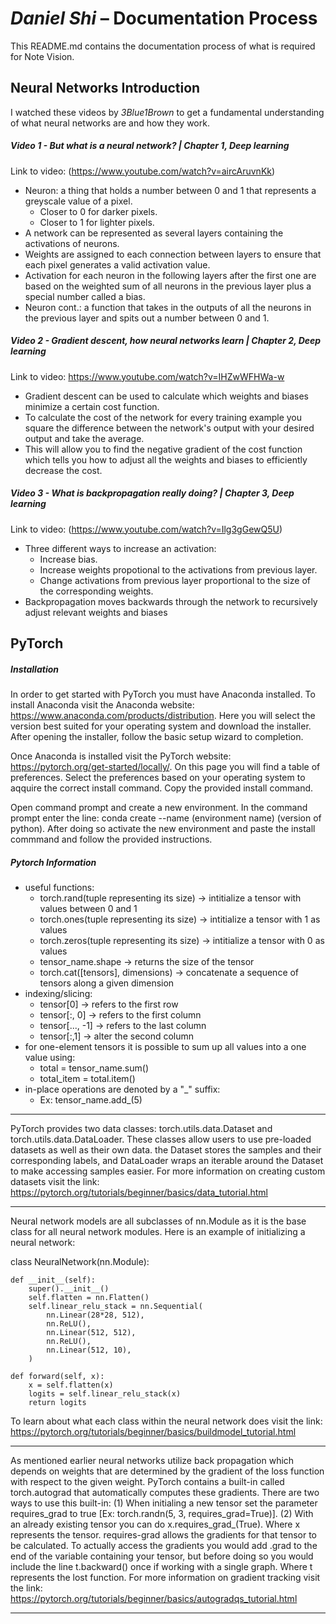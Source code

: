 # *Daniel Shi* – Documentation Process 
This README.md contains the documentation process of what is required for Note Vision.


## Neural Networks Introduction
I watched these videos by *3Blue1Brown* to get a fundamental understanding of what neural networks are and how they work.

##### Video 1 - But what is a neural network? | Chapter 1, Deep learning
Link to video: (https://www.youtube.com/watch?v=aircAruvnKk)
- Neuron: a thing that holds a number between 0 and 1 that represents a greyscale value of a pixel.
    - Closer to 0 for darker pixels.
    - Closer to 1 for lighter pixels.
- A network can be represented as several layers containing the activations of neurons.
- Weights are assigned to each connection between layers to ensure that each pixel generates a valid activation value.
- Activation for each neuron in the following layers after the first one are based on the weighted sum of all neurons in the previous layer plus a special number called a bias.
- Neuron cont.: a function that takes in the outputs of all the neurons in the previous layer and spits out a number between 0 and 1.

##### Video 2 - Gradient descent, how neural networks learn | Chapter 2, Deep learning
Link to video: https://www.youtube.com/watch?v=IHZwWFHWa-w
- Gradient descent can be used to calculate which weights and biases minimize a certain cost function.
- To calculate the cost of the network for every training example you square the difference between the network's output with your desired output and take the average.
- This will allow you to find the negative gradient of the cost function which tells you how to adjust all the weights and biases to efficiently decrease the cost.

##### Video 3 - What is backpropagation really doing? | Chapter 3, Deep learning
Link to video: (https://www.youtube.com/watch?v=Ilg3gGewQ5U)
- Three different ways to increase an activation:
    - Increase bias.
    - Increase weights propotional to the activations from previous layer.
    - Change activations from previous layer proportional to the size of the corresponding weights.
- Backpropagation moves backwards through the network to recursively adjust relevant weights and biases

## PyTorch

##### Installation

In order to get started with PyTorch you must have Anaconda installed. To install Anaconda visit the Anaconda website: https://www.anaconda.com/products/distribution. Here you will select the version best suited for your operating system and download the installer. After opening the installer, follow the basic setup wizard to completion.

Once Anaconda is installed visit the PyTorch website: https://pytorch.org/get-started/locally/. On this page you will find a table of preferences. Select the preferences based on your operating system to aqquire the correct install command. Copy the provided install command.

Open command prompt and create a new environment. In the command prompt enter the line:
conda create --name (environment name) (version of python). After doing so activate the new environment and paste the install commmand and follow the provided instructions.

##### Pytorch Information

- useful functions:
    - torch.rand(tuple representing its size) -> intitialize a tensor with values between 0 and 1
    - torch.ones(tuple representing its size) -> intitialize a tensor with 1 as values 
    - torch.zeros(tuple representing its size) -> intitialize a tensor with 0 as values
    - tensor_name.shape -> returns the size of the tensor
    - torch.cat([tensors], dimensions) -> concatenate a sequence of tensors along a given dimension
- indexing/slicing:
    - tensor[0] -> refers to the first row
    - tensor[:, 0] -> refers to the first column
    - tensor[..., -1] -> refers to the last column
    - tensor[:,1] -> alter the second column
- for one-element tensors it is possible to sum up all values into a one value using:
    - total = tensor_name.sum()
    - total_item = total.item()
- in-place operations are denoted by a "_" suffix:
    - Ex: tensor_name.add_(5)

---

PyTorch provides two data classes: torch.utils.data.Dataset and torch.utils.data.DataLoader. These classes allow users to use pre-loaded datasets as well as their own data. the Dataset stores the samples and their corresponding labels, and DataLoader wraps an iterable around the Dataset to make accessing samples easier. For more information on creating custom datasets visit the link: https://pytorch.org/tutorials/beginner/basics/data_tutorial.html

---

Neural network models are all subclasses of nn.Module as it is the base class for all neural network modules. Here is an example of initializing a neural network:

class NeuralNetwork(nn.Module):  
    
    def __init__(self):
        super().__init__()
        self.flatten = nn.Flatten()
        self.linear_relu_stack = nn.Sequential(
            nn.Linear(28*28, 512),
            nn.ReLU(),
            nn.Linear(512, 512),
            nn.ReLU(),
            nn.Linear(512, 10),
        )

    def forward(self, x):
        x = self.flatten(x)
        logits = self.linear_relu_stack(x)
        return logits

To learn about what each class within the neural network does visit the link: https://pytorch.org/tutorials/beginner/basics/buildmodel_tutorial.html

---

As mentioned earlier neural networks utilize back propagation which depends on weights that are determined by the gradient of the loss function with respect to the given weight. PyTorch contains a built-in called torch.autograd that automatically computes these gradients. There are two ways to use this built-in: (1) When initialing a new tensor set the parameter requires_grad to true [Ex: torch.randn(5, 3, requires_grad=True)]. (2) With an already existing tensor you can do x.requires_grad_(True). Where x represents the tensor. requires-grad allows the gradients for that tensor to be calculated. To actually access the gradients you would add .grad to the end of the variable containing your tensor, but before doing so you would include the line t.backward() once if working with a single graph. Where t represents the lost function. For more information on gradient tracking visit the link: https://pytorch.org/tutorials/beginner/basics/autogradqs_tutorial.html

---